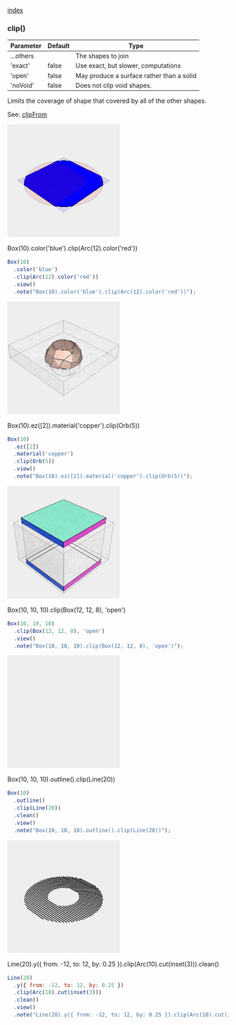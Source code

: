 [index](../../nb/api/index.md)
### clip()
Parameter|Default|Type
---|---|---
...others||The shapes to join
'exact'|false|Use exact, but slower, computations
'open'|false|May produce a surface rather than a solid
'noVoid'|false|Does not clip void shapes.

Limits the coverage of shape that covered by all of the other shapes.

See: [clipFrom](../../nb/api/clipFrom.md)

![Image](clip.md.$2.png)

Box(10).color('blue').clip(Arc(12).color('red'))

```JavaScript
Box(10)
  .color('blue')
  .clip(Arc(12).color('red'))
  .view()
  .note("Box(10).color('blue').clip(Arc(12).color('red'))");
```

![Image](clip.md.$3.png)

Box(10).ez([2]).material('copper').clip(Orb(5))

```JavaScript
Box(10)
  .ez([2])
  .material('copper')
  .clip(Orb(5))
  .view()
  .note("Box(10).ez([2]).material('copper').clip(Orb(5))");
```

![Image](clip.md.$4.png)

Box(10, 10, 10).clip(Box(12, 12, 8), 'open')

```JavaScript
Box(10, 10, 10)
  .clip(Box(12, 12, 8), 'open')
  .view()
  .note("Box(10, 10, 10).clip(Box(12, 12, 8), 'open')");
```

![Image](clip.md.$5.png)

Box(10, 10, 10).outline().clip(Line(20))

```JavaScript
Box(10)
  .outline()
  .clip(Line(20))
  .clean()
  .view()
  .note("Box(10, 10, 10).outline().clip(Line(20))");
```

![Image](clip.md.$6.png)

Line(20).y({ from: -12, to: 12, by: 0.25 }).clip(Arc(10).cut(inset(3))).clean()

```JavaScript
Line(20)
  .y({ from: -12, to: 12, by: 0.25 })
  .clip(Arc(10).cut(inset(3)))
  .clean()
  .view()
  .note("Line(20).y({ from: -12, to: 12, by: 0.25 }).clip(Arc(10).cut(inset(3))).clean()");
```

